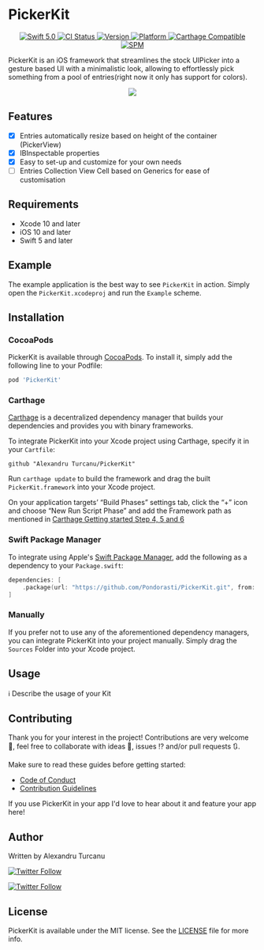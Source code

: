 # PickerKit

<p align="center">
   <a href="https://developer.apple.com/swift/">
      <img src="https://img.shields.io/badge/Swift-5.0-orange.svg?style=flat" alt="Swift 5.0">
   </a>
   <a href="https://travis-ci.com/Pondorasti/PickerKit">
      <img src="https://travis-ci.com/Pondorasti/PickerKit.svg?branch=master" alt="CI Status">
   </a>   
   <a href="http://cocoapods.org/pods/PickerKit">
      <img src="https://img.shields.io/cocoapods/v/PickerKit.svg?style=flat" alt="Version">
   </a>
   <a href="http://cocoapods.org/pods/PickerKit">
      <img src="https://img.shields.io/cocoapods/p/PickerKit.svg?style=flat" alt="Platform">
   </a>
   <a href="https://github.com/Carthage/Carthage">
      <img src="https://img.shields.io/badge/Carthage-compatible-4BC51D.svg?style=flat" alt="Carthage Compatible">
   </a>
   <a href="https://github.com/apple/swift-package-manager">
      <img src="https://img.shields.io/badge/Swift%20Package%20Manager-compatible-brightgreen.svg" alt="SPM">
   </a>
</p>

PickerKit is an iOS framework that streamlines the stock UIPicker into a gesture based UI with a minimalistic look, allowing to effortlessly pick something from a pool of entries(right now it only has support for colors).

<p align="center">
   <image src="https://github.com/Pondorasti/PickerKit/blob/master/Assets/PickerKit%20Preview%20GIF.gif">
</p>
   
## Features

- [x] Entries automatically resize based on height of the container (PickerView)
- [x] IBInspectable properties
- [x] Easy to set-up and customize for your own needs
- [ ] Entries Collection View Cell based on Generics for ease of customisation

## Requirements

- Xcode 10 and later
- iOS 10 and later
- Swift 5 and later

## Example

The example application is the best way to see `PickerKit` in action. Simply open the `PickerKit.xcodeproj` and run the `Example` scheme.

## Installation

### CocoaPods

PickerKit is available through [CocoaPods](http://cocoapods.org). To install
it, simply add the following line to your Podfile:

```bash
pod 'PickerKit'
```

### Carthage

[Carthage](https://github.com/Carthage/Carthage) is a decentralized dependency manager that builds your dependencies and provides you with binary frameworks.

To integrate PickerKit into your Xcode project using Carthage, specify it in your `Cartfile`:

```ogdl
github "Alexandru Turcanu/PickerKit"
```

Run `carthage update` to build the framework and drag the built `PickerKit.framework` into your Xcode project. 

On your application targets’ “Build Phases” settings tab, click the “+” icon and choose “New Run Script Phase” and add the Framework path as mentioned in [Carthage Getting started Step 4, 5 and 6](https://github.com/Carthage/Carthage/blob/master/README.md#if-youre-building-for-ios-tvos-or-watchos)

### Swift Package Manager

To integrate using Apple's [Swift Package Manager](https://swift.org/package-manager/), add the following as a dependency to your `Package.swift`:

```swift
dependencies: [
    .package(url: "https://github.com/Pondorasti/PickerKit.git", from: "1.0.0")
]
```

### Manually

If you prefer not to use any of the aforementioned dependency managers, you can integrate PickerKit into your project manually. Simply drag the `Sources` Folder into your Xcode project.

## Usage

ℹ️ Describe the usage of your Kit

## Contributing
Thank you for your interest in the project! Contributions are very welcome 🙌, feel free to collaborate with ideas 💭, issues ⁉️ and/or pull requests 🔃.

Make sure to read these guides before getting started:

- [Code of Conduct](https://github.com/Pondorasti/PickerKit/wiki/Code-of-Conduct)
- [Contribution Guidelines](https://github.com/Pondorasti/PickerKit/wiki/Contribution-Guidelines)

If you use PickerKit in your app I'd love to hear about it and feature your app here!

## Author

Written by Alexandru Turcanu


[![Twitter Follow](https://img.shields.io/twitter/follow/pondorasti.svg?style=social)](https://twitter.com/pondorasti)

[![Twitter Follow](https://img.shields.io/github/followers/pondorasti.svg?style=social&label=Follow)](https://github.com/pondorasti)


## License

PickerKit is available under the MIT license. See the [LICENSE](https://github.com/Pondorasti/PickerKit/blob/master/LICENSE) file for more info.
